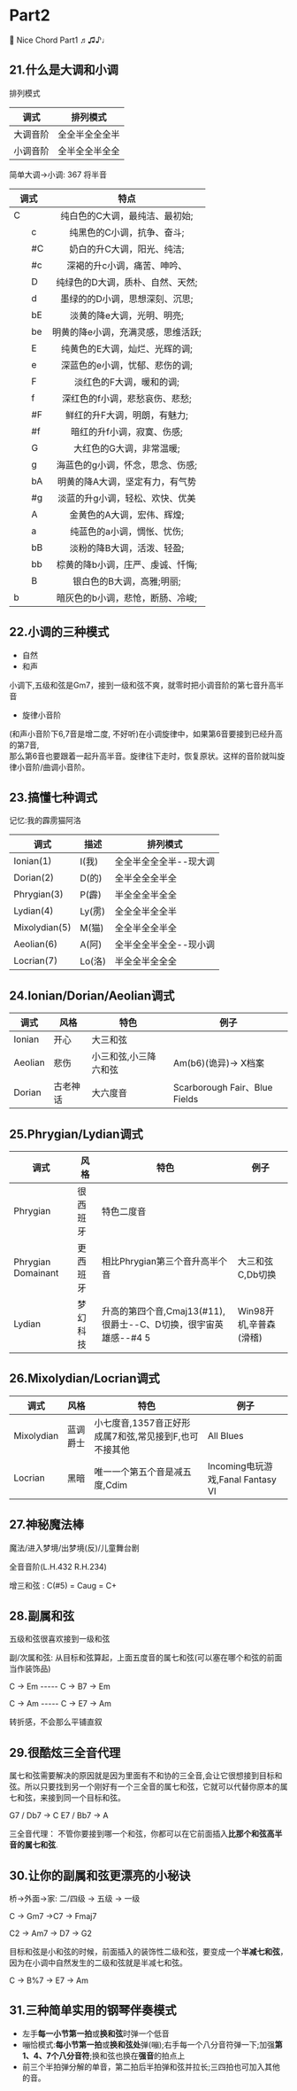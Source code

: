 # Part2

:musical_score: Nice Chord  Part1 ♬♫♪♩

## 21.什么是大调和小调

排列模式

调式 | 排列模式
-|-
大调音阶 | 全全半全全全半
小调音阶 | 全半全全半全全

简单大调->小调: 367 将半音

调式 | 特点
-|:-:
C|纯白色的C大调，最纯洁、最初始;
　　c|纯黑色的C小调，抗争、奋斗;
　　#C|奶白的升C大调，阳光、纯洁;
　　#c|深褐的升c小调，痛苦、呻吟、
　　D|纯绿色的D大调，质朴、自然、天然;
　　d|墨绿的的D小调，思想深刻、沉思;
　　bE|淡黄的降e大调，光明、明亮;
　　be|明黄的降e小调，充满灵感，思维活跃;
　　E|纯黄色的E大调，灿烂、光辉的调;
　　e|深蓝色的e小调，忧郁、悲伤的调;
　　F|淡红色的F大调，暖和的调;
　　f|深红色的f小调，悲愁哀伤、悲愁;
　　#F|鲜红的升F大调，明朗，有魅力;
　　#f|暗红的升f小调，寂寞、伤感;
　　G|大红色的G大调，非常温暖;
　　g|海蓝色的g小调，怀念，思念、伤感;
　　bA|明黄的降A大调，坚定有力，有气势
　　#g|淡蓝的升g小调，轻松、欢快、优美
　　A|金黄色的A大调，宏伟、辉煌;
　　a|纯蓝色的a小调，惆怅、忧伤;
　　bB|淡粉的降B大调，活泼、轻盈;
　　bb|棕黄的降b小调，庄严、虔诚、忏悔;
　　B|银白色的B大调，高雅;明丽;
   b|暗灰色的b小调，悲怆，断肠、冷峻;

## 22.小调的三种模式

- 自然
- 和声

小调下,五级和弦是Gm7，接到一级和弦不爽，就零时把小调音阶的第七音升高半音

- 旋律小音阶

(和声小音阶下6,7音是增二度, 不好听)在小调旋律中，如果第6音要接到已经升高的第7音,\
那么第6音也要跟着一起升高半音。旋律往下走时，恢复原状。这样的音阶就叫旋律小音阶/曲调小音阶。

## 23.搞懂七种调式

记忆:我的霹雳猫阿洛

调式 | 描述 | 排列模式
-|-|-
Ionian(1)  | I(我) | 全全半全全全半--现大调
Dorian(2) | D(的) | 全半全全全半全
Phrygian(3) | P(霹) | 半全全全半全全
Lydian(4) | Ly(雳) | 全全全半全全半
Mixolydian(5) | M(猫) | 全全半全全半全
Aeolian(6) | A(阿) |  全半全全半全全--现小调
Locrian(7) | Lo(洛) | 半全全半全全全

## 24.Ionian/Dorian/Aeolian调式

调式 | 风格 | 特色 |例子
-|-|-|-
Ionian | 开心 | 大三和弦 |
Aeolian | 悲伤 | 小三和弦,小三降六和弦 | Am(b6)(诡异)-> X档案
Dorian | 古老神话 | 大六度音 | Scarborough Fair、Blue Fields

## 25.Phrygian/Lydian调式

调式 | 风格 | 特色 |例子
-|-|-|-
Phrygian | 很西班牙 | 特色二度音 |
Phrygian Domainant |更西班牙 |相比Phrygian第三个音升高半个音|大三和弦 C,Db切换
Lydian |梦幻科技 |升高的第四个音,Cmaj13(#11),很爵士--C、D切换，很宇宙英雄感--#4 5| Win98开机,辛普森(滑稽)

## 26.Mixolydian/Locrian调式

调式 | 风格 | 特色 |例子
-|-|-|-
Mixolydian | 蓝调爵士 |小七度音,1357音正好形成属7和弦,常见接到F,也可不接其他 | All Blues
Locrian |黑暗 | 唯一一个第五个音是减五度,Cdim |Incoming电玩游戏,Fanal Fantasy VI

## 27.神秘魔法棒

魔法/进入梦境/出梦境(反)/儿童舞台剧

全音音阶(L.H.432 R.H.234)

增三和弦 : C(#5) = Caug = C+

## 28.副属和弦

五级和弦很喜欢接到一级和弦

副/次属和弦: 从目标和弦算起，上面五度音的属七和弦(可以塞在哪个和弦的前面当作装饰品)

C -> Em ----- C -> B7 -> Em

C -> Am ----- C -> E7 -> Am

转折感，不会那么平铺直叙

## 29.很酷炫三全音代理

属七和弦需要解决的原因就是因为里面有不和协的三全音,会让它很想接到目标和弦。所以只要找到另一个刚好有一个三全音的属七和弦，它就可以代替你原本的属七和弦，来接到同一个目标和弦。

G7 / Db7 -> C
E7 / Bb7 -> A

三全音代理： 不管你要接到哪一个和弦，你都可以在它前面插入**比那个和弦高半音的属七和弦**.

## 30.让你的副属和弦更漂亮的小秘诀

桥->外面->家: 二/四级 -> 五级 -> 一级

C -> Gm7 ->C7 -> Fmaj7

C2 -> Am7 -> D7 -> G2

目标和弦是小和弦的时候，前面插入的装饰性二级和弦，要变成一个**半减七和弦**，因为在小调中自然发生的二级和弦就是半减七和弦。

C -> B%7 -> E7 -> Am

## 31.三种简单实用的钢琴伴奏模式

- 左手**每一小节第一拍**或**换和弦**时弹一个低音
- 嘣恰模式:**每小节第一拍**或**换和弦处**弹(嘣);右手每一个八分音符弹一下;加强**第1、4、7个八分音符**;换和弦也换在**强音**的拍点上
- 前三个半拍弹分解的单音，第二拍后半拍弹和弦并拉长;三四拍也可加入其他的音。
